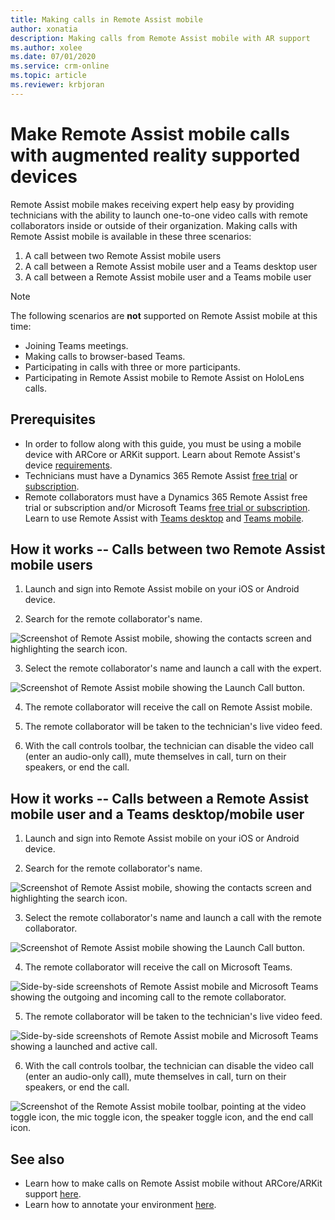 ```yaml
---
title: Making calls in Remote Assist mobile
author: xonatia
description: Making calls from Remote Assist mobile with AR support 
ms.author: xolee
ms.date: 07/01/2020 
ms.service: crm-online
ms.topic: article
ms.reviewer: krbjoran
---
```

# Make Remote Assist mobile calls with augmented reality supported devices

Remote Assist mobile makes receiving expert help easy by providing technicians with the ability to launch one-to-one video calls with remote collaborators inside or outside of their organization. Making calls with Remote Assist mobile is available in these three scenarios: 
1. A call between two Remote Assist mobile users
2. A call between a Remote Assist mobile user and a Teams desktop user
3. A call between a Remote Assist mobile user and a Teams mobile user

> [!NOTE] 
> The following scenarios are **not** supported on Remote Assist mobile at this time:
> - Joining Teams meetings.
> - Making calls to browser-based Teams.
> - Participating in calls with three or more participants.
> - Participating in Remote Assist mobile to Remote Assist on HoloLens calls.

## Prerequisites
- In order to follow along with this guide, you must be using a mobile device with ARCore or ARKit support. Learn about Remote Assist's device [requirements](https://docs.microsoft.com/dynamics365/mixed-reality/remote-assist/requirements).
- Technicians must have a Dynamics 365 Remote Assist [free trial](https://docs.microsoft.com/dynamics365/mixed-reality/remote-assist/try-remote-assist) or [subscription](https://docs.microsoft.com/dynamics365/mixed-reality/remote-assist/buy-remote-assist).
- Remote collaborators must have a Dynamics 365 Remote Assist free trial or subscription and/or Microsoft Teams [free trial or subscription](https://www.microsoft.com/microsoft-365/microsoft-teams/group-chat-software). Learn to use Remote Assist with [Teams desktop](https://docs.microsoft.com/dynamics365/mixed-reality/remote-assist/teams-pc-all) and [Teams mobile](https://docs.microsoft.com/dynamics365/mixed-reality/remote-assist/teams-mobile-all).

## How it works -- Calls between two Remote Assist mobile users

1. Launch and sign into Remote Assist mobile on your iOS or Android device. 

2. Search for the remote collaborator's name. 

![Screenshot of Remote Assist mobile, showing the contacts screen and highlighting the search icon.](./media/calls_2.png "Search")

3. Select the remote collaborator's name and launch a call with the expert. 

![Screenshot of Remote Assist mobile showing the Launch Call button.](./media/calls_3.png "Launch Call")

4. The remote collaborator will receive the call on Remote Assist mobile. 

5. The remote collaborator will be taken to the technician's live video feed. 

6. With the call controls toolbar, the technician can disable the video call (enter an audio-only call), mute themselves in call, turn on their speakers, or end the call. 

## How it works -- Calls between a Remote Assist mobile user and a Teams desktop/mobile user

1. Launch and sign into Remote Assist mobile on your iOS or Android device. 
   
2. Search for the remote collaborator's name. 

![Screenshot of Remote Assist mobile, showing the contacts screen and highlighting the search icon.](./media/calls_2.png "Search")

3. Select the remote collaborator's name and launch a call with the remote collaborator. 

![Screenshot of Remote Assist mobile showing the Launch Call button.](./media/calls_3.png "Launch Call")

4. The remote collaborator will receive the call on Microsoft Teams. 

![Side-by-side screenshots of Remote Assist mobile and Microsoft Teams showing the outgoing and incoming call to the remote collaborator.](./media/calls_4.png "Expert")

5. The remote collaborator will be taken to the technician's live video feed. 

![Side-by-side screenshots of Remote Assist mobile and Microsoft Teams showing a launched and active call.](./media/calls_5.png "Video Feed")

6. With the call controls toolbar, the technician can disable the video call (enter an audio-only call), mute themselves in call, turn on their speakers, or end the call. 

![Screenshot of the Remote Assist mobile toolbar, pointing at the video toggle icon, the mic toggle icon, the speaker toggle icon, and the end call icon.](./media/calltoolbar.png "Call Toolbar")

## See also
- Learn how to make calls on Remote Assist mobile without ARCore/ARKit support [here](https://docs.microsoft.com/dynamics365/mixed-reality/remote-assist/mobile-app/using-devices-without-ar).
- Learn how to annotate your environment [here](https://docs.microsoft.com/dynamics365/mixed-reality/remote-assist/mobile-app/annotate-your-environment).
